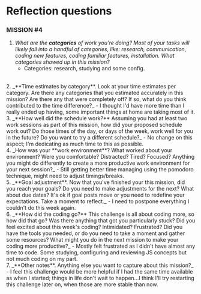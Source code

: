 
# Reflection questions

### MISSION #4

1. _What are the **categories** of work you're doing? Most of your tasks will likely fall into a handful of categories, like: research, communication, coding new features, coding familiar features, installation. What categories showed up in this mission?_
   - Categories: research, studying and some config.
  <br>
2. _**Time estimates by category**. Look at your time estimates per category. Are there any categories that you estimated accurately in this mission? Are there any that were completely off? If so, what do you think contributed to the time difference?_
   - I thought I'd have more time than I really ended up having, some important things at home are taking most of it.
   <br>
3. _**How well did the schedule work?** Assuming you had at least two work sessions as part of this mission, how did your proposed schedule work out? Do those times of the day, or days of the week, work well for you in the future? Do you want to try a different schedule?_
	- No change on this aspect; I'm dedicating as much time to this as possible.
   <br>
4. _How was your **work environment**? What worked about your environment? Were you comfortable? Distracted? Tired? Focused? Anything you might do differently to create a more productive work environment for your next session?_
   - Still getting better time managing using the pomodoro technique, might need to adjust timings/breaks.
   <br>
5. _**Goal adjustment**. Now that you've finished your this mission, did you reach your goals? Do you need to make adjustments for the next? What about due dates? It's ok if goal posts move or you need to redefine your expectations. Take a moment to reflect._
   - I need to postpone everything I couldn't do this week again.
   <br>
6. _**How did the coding go?** This challenge is all about coding more, so how did that go? Was there anything that got you particularly stuck? Did you feel excited about this week's coding? Intimidated? Frustrated? Did you have the tools you needed, or do you need to take a moment and gather some resources? What might you do in the next mission to make your coding more productive?_
   - Mostly felt frustrated as I didn't have almost any time to code. Some studying, configuring and reviewing JS concepts but not much coding on my part.
   <br>
7. _**Other notes**. Anything else you want to capture about this mission?_
   - I feel this challenge would be more helpful if I had the same time available as when I started; things in life don't wait to happen...I think I'll try restarting this challenge later on, when those are more stable than now.